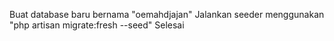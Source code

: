 Buat database baru bernama "oemahdjajan"
Jalankan seeder menggunakan "php artisan migrate:fresh --seed"
Selesai

